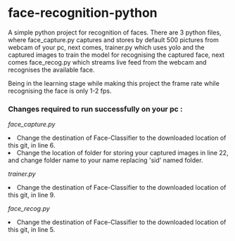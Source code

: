 # face-recognition-python

<p>
A simple python project for recognition of faces. There are 3 python files, where face_capture.py captures and stores by default 500 pictures from webcam of your pc, next comes, trainer.py which uses yolo and the captured images to train the model for recognising the captured face, next comes face_recog.py which streams live feed from the webcam and recognises the available face.</p>
<p>Being in the learning stage while making this project the frame rate while recognising the face is only 1-2 fps.</p>

<h3>
Changes required to run successfully on your pc :
</h3>

<p>
<i>face_capture.py</i>
<li>Change the destination of Face-Classifier to the downloaded location of this git, in line 6.</li>
<li>Change the location of folder for storing your captured images in line 22, and change folder name to your name replacing 'sid' named folder.</li>

</p>

<p>
<i>trainer.py</i>
<li>Change the destination of Face-Classifier to the downloaded location of this git, in line 9.</li>
</p>

<p>
<i>face_recog.py</i>
<li>Change the destination of Face-Classifier to the downloaded location of this git, in line 5.</li>
</p>
